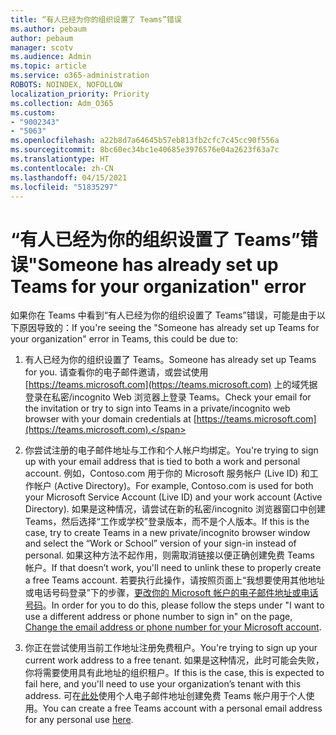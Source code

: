```yaml
---
title: “有人已经为你的组织设置了 Teams”错误
ms.author: pebaum
author: pebaum
manager: scotv
ms.audience: Admin
ms.topic: article
ms.service: o365-administration
ROBOTS: NOINDEX, NOFOLLOW
localization_priority: Priority
ms.collection: Adm_O365
ms.custom:
- "9002343"
- "5063"
ms.openlocfilehash: a22b8d7a64645b57eb813fb2cfc7c45cc90f556a
ms.sourcegitcommit: 8bc60ec34bc1e40685e3976576e04a2623f63a7c
ms.translationtype: HT
ms.contentlocale: zh-CN
ms.lasthandoff: 04/15/2021
ms.locfileid: "51835297"
---
```

# <a name="someone-has-already-set-up-teams-for-your-organization-error"></a><span data-ttu-id="ac864-102">“有人已经为你的组织设置了 Teams”错误</span><span class="sxs-lookup"><span data-stu-id="ac864-102">"Someone has already set up Teams for your organization" error</span></span>

<span data-ttu-id="ac864-103">如果你在 Teams 中看到“有人已经为你的组织设置了 Teams”错误，可能是由于以下原因导致的：</span><span class="sxs-lookup"><span data-stu-id="ac864-103">If you're seeing the "Someone has already set up Teams for your organization" error in Teams, this could be due to:</span></span>

1. <span data-ttu-id="ac864-104">有人已经为你的组织设置了 Teams。</span><span class="sxs-lookup"><span data-stu-id="ac864-104">Someone has already set up Teams for you.</span></span> <span data-ttu-id="ac864-105">请查看你的电子邮件邀请，或尝试使用 [https://teams.microsoft.com](https://teams.microsoft.com) 上的域凭据登录在私密/incognito Web 浏览器上登录 Teams。</span><span class="sxs-lookup"><span data-stu-id="ac864-105">Check your email for the invitation or try to sign into Teams in a private/incognito web browser with your domain credentials at [https://teams.microsoft.com](https://teams.microsoft.com).</span></span>

2. <span data-ttu-id="ac864-106">你尝试注册的电子邮件地址与工作和个人帐户均绑定。</span><span class="sxs-lookup"><span data-stu-id="ac864-106">You're trying to sign up with your email address that is tied to both a work and personal account.</span></span> <span data-ttu-id="ac864-107">例如，Contoso.com 用于你的 Microsoft 服务帐户 (Live ID) 和工作帐户 (Active Directory)。</span><span class="sxs-lookup"><span data-stu-id="ac864-107">For example, Contoso.com is used for both your Microsoft Service Account (Live ID) and your work account (Active Directory).</span></span> <span data-ttu-id="ac864-108">如果是这种情况，请尝试在新的私密/incognito 浏览器窗口中创建 Teams，然后选择“工作或学校”登录版本，而不是个人版本。</span><span class="sxs-lookup"><span data-stu-id="ac864-108">If this is the case, try to create Teams in a new private/incognito browser window and select the “Work or School” version of your sign-in instead of personal.</span></span> <span data-ttu-id="ac864-109">如果这种方法不起作用，则需取消链接以便正确创建免费 Teams 帐户。</span><span class="sxs-lookup"><span data-stu-id="ac864-109">If that doesn’t work, you'll need to unlink these to properly create a free Teams account.</span></span> <span data-ttu-id="ac864-110">若要执行此操作，请按照页面上“我想要使用其他地址或电话号码登录”下的步骤，[更改你的 Microsoft 帐户的电子邮件地址或电话号码](https://support.microsoft.com/help/12407)。</span><span class="sxs-lookup"><span data-stu-id="ac864-110">In order for you to do this, please follow the steps under "I want to use a different address or phone number to sign in" on the page, [Change the email address or phone number for your Microsoft account](https://support.microsoft.com/help/12407).</span></span>

3. <span data-ttu-id="ac864-111">你正在尝试使用当前工作地址注册免费租户。</span><span class="sxs-lookup"><span data-stu-id="ac864-111">You're trying to sign up your current work address to a free tenant.</span></span> <span data-ttu-id="ac864-112">如果是这种情况，此时可能会失败，你将需要使用具有此地址的组织租户。</span><span class="sxs-lookup"><span data-stu-id="ac864-112">If this is the case, this is expected to fail here, and you'll need to use your organization’s tenant with this address.</span></span> <span data-ttu-id="ac864-113">可在[此处](https://products.office.com/microsoft-teams/group-chat-software)使用个人电子邮件地址创建免费 Teams 帐户用于个人使用。</span><span class="sxs-lookup"><span data-stu-id="ac864-113">You can create a free Teams account with a personal email address for any personal use [here](https://products.office.com/microsoft-teams/group-chat-software).</span></span>
